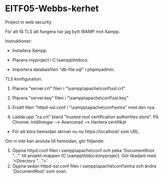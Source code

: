 # EITF05-Webbs-kerhet
Project in web security

För att få TLS att fungera har jag bytt WAMP mot Xampp.


Instruktioner:

- Installera Xampp.
 
- Placera myproject  i C:\xampp\htdocs\.

- Importera databasfilen "db-file.sql" i phpmyadmin.


TLS konfiguration:
1. Placera "server.crt" filen i "\xampp\apache\conf\ssl.crt\"

2. Placera "server.key" filen i "\xampp\apache\conf\ssl.key\"

3. Ersätt filen "httpd-ssl.conf i "\xampp\apache\conf\extra\" med den nya.

4. Ladda upp "ca.crt" bland "trusted root certification authorities store".
 På Chrome: Intällningar --> Avancerad --> Hantera certifikat

- För att köra hemsidan skriver nu nu https://localhost/ som URL.

Om ni inte kan ansluta till hemsidan, gör följande:

1. Öppna httpd.conf filen i xampp\apache\conf och peka 'DocumentRoot "..."' till projekt-mappen (C:\xampp\htdocs\myproject. Gör likadant med '<Directory "...">'.
2. Öppna sedan httpd-ssl.conf filen i xampp\apache\conf\extra och ändra 'DocumentRoot' som ovan.



